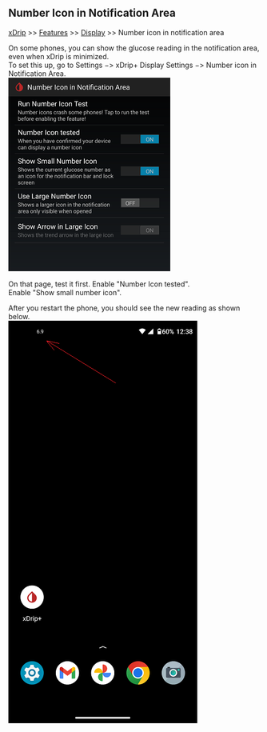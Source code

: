 ## Number Icon in Notification Area
[xDrip](../../README.md) >> [Features](../Features_page) >> [Display](./Display) >> Number icon in notification area  
  
On some phones, you can show the glucose reading in the notification area, even when xDrip is minimized.  
To set this up, go to Settings &#8722;> xDrip+ Display Settings &#8722;> Number icon in Notification Area.  
![](./images/Menu_NumIconNotifArea.png)  
  
On that page, test it first.  Enable "Number Icon tested".  
Enable "Show small number icon".  
  
After you restart the phone, you should see the new reading as shown below.  
![](./images/NumIconNotArea.png)  
  
  
